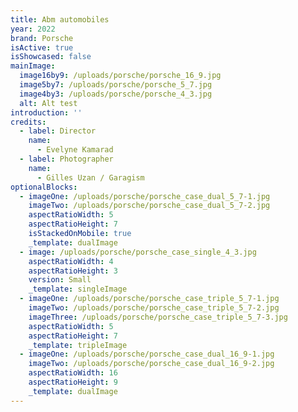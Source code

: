 ```yaml
---
title: Abm automobiles
year: 2022
brand: Porsche
isActive: true
isShowcased: false
mainImage:
  image16by9: /uploads/porsche/porsche_16_9.jpg
  image5by7: /uploads/porsche/porsche_5_7.jpg
  image4by3: /uploads/porsche/porsche_4_3.jpg
  alt: Alt test
introduction: ''
credits:
  - label: Director
    name:
      - Evelyne Kamarad
  - label: Photographer
    name:
      - Gilles Uzan / Garagism
optionalBlocks:
  - imageOne: /uploads/porsche/porsche_case_dual_5_7-1.jpg
    imageTwo: /uploads/porsche/porsche_case_dual_5_7-2.jpg
    aspectRatioWidth: 5
    aspectRatioHeight: 7
    isStackedOnMobile: true
    _template: dualImage
  - image: /uploads/porsche/porsche_case_single_4_3.jpg
    aspectRatioWidth: 4
    aspectRatioHeight: 3
    version: Small
    _template: singleImage
  - imageOne: /uploads/porsche/porsche_case_triple_5_7-1.jpg
    imageTwo: /uploads/porsche/porsche_case_triple_5_7-2.jpg
    imageThree: /uploads/porsche/porsche_case_triple_5_7-3.jpg
    aspectRatioWidth: 5
    aspectRatioHeight: 7
    _template: tripleImage
  - imageOne: /uploads/porsche/porsche_case_dual_16_9-1.jpg
    imageTwo: /uploads/porsche/porsche_case_dual_16_9-2.jpg
    aspectRatioWidth: 16
    aspectRatioHeight: 9
    _template: dualImage
---
```


